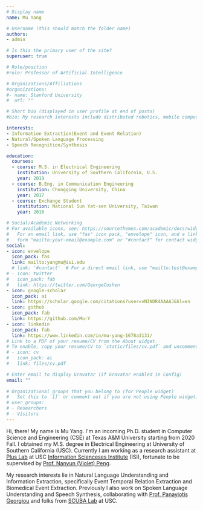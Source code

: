 ```yaml
---
# Display name
name: Mu Yang

# Username (this should match the folder name)
authors:
- admin

# Is this the primary user of the site?
superuser: true

# Role/position
#role: Professor of Artificial Intelligence

# Organizations/Affiliations
#organizations:
#- name: Stanford University
#  url: ""

# Short bio (displayed in user profile at end of posts)
#bio: My research interests include distributed robotics, mobile computing and programmable matter.

interests:
- Information Extraction(Event and Event Relation)
- Natural/Spoken Language Processing
- Speech Recognition/Synthesis

education:
  courses:
  - course: M.S. in Electrical Engineering
    institution: University of Southern California, U.S.
    year: 2019
  - course: B.Eng. in Communication Engineering
    institution: Chongqing University, China
    year: 2017
  - course: Exchange Student
    institution: National Sun Yat-sen University, Taiwan
    year: 2016

# Social/Academic Networking
# For available icons, see: https://sourcethemes.com/academic/docs/widgets/#icons
#   For an email link, use "fas" icon pack, "envelope" icon, and a link in the
#   form "mailto:your-email@example.com" or "#contact" for contact widget.
social:
- icon: envelope
  icon_pack: fas
  link: mailto:yangmu@isi.edu
  # link: '#contact'  # For a direct email link, use "mailto:test@example.org".
# - icon: twitter
#   icon_pack: fab
#   link: https://twitter.com/GeorgeCushen
- icon: google-scholar
  icon_pack: ai
  link: https://scholar.google.com/citations?user=vNINDR4AAAAJ&hl=en
- icon: github
  icon_pack: fab
  link: https://github.com/Mu-Y
- icon: linkedin
  icon_pack: fab
  link: https://www.linkedin.com/in/mu-yang-1678a3131/
# Link to a PDF of your resume/CV from the About widget.
# To enable, copy your resume/CV to `static/files/cv.pdf` and uncomment the lines below.  
# - icon: cv
#   icon_pack: ai
#   link: files/cv.pdf

# Enter email to display Gravatar (if Gravatar enabled in Config)
email: ""
  
# Organizational groups that you belong to (for People widget)
#   Set this to `[]` or comment out if you are not using People widget.  
# user_groups:
# - Researchers
# - Visitors
---
```


Hi, there! My name is Mu Yang. I'm an incoming Ph.D. student in Computer Science and Engineering (CSE) at Texas A&M University starting from 2020 Fall. I obtained my M.S. degree in Electrical Engineering at University of Southern California (USC). Currently I am working as a research assistant at [Plus Lab](https://www.cs.jhu.edu/~npeng/group.html)  at USC [Information Scienceses Institute](https://www.isi.edu/research_groups/nlg/home) (ISI), fortunate to be supervised by [Prof. Nanyun (Violet) Peng](https://www.cs.jhu.edu/~npeng/).

My research interests lie in Natural Language Understanding and Information Extraction, specifically Event Temporal Relation Extraction and Biomedical Event Extraction. Previously I also work on Spoken Language Understanding and Speech Synthesis, collaborating with [Prof. Panayiotis Georgiou](http://scuba.usc.edu/panos) and folks from [SCUBA Lab](http://scuba.usc.edu/) at USC.



